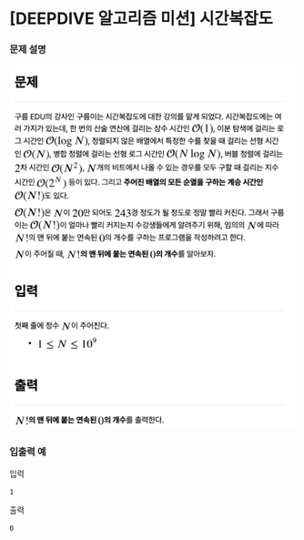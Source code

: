 # [DEEPDIVE 알고리즘 미션] 시간복잡도

### 문제 설명

![문제설명](../img/시간복잡도.png)

### 입출력 예

입력

```
1
```

출력

```
0
```
